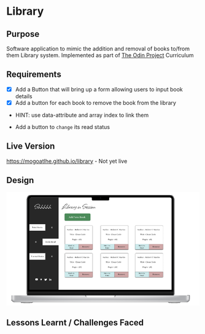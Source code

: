 # Library

## Purpose
Software application to mimic the addition and removal of books to/from them Library system. Implemented as part of [The Odin Project](https://www.theodinproject.com/paths/full-stack-javascript/courses/javascript/lessons/library) Curriculum

## Requirements
- [x] Add a Button that will bring up a form allowing users to input book details
- [x] Add a button for each book to remove the book from the library
 + HINT: use data-attribute and array index to link them
- Add a button to `change` its read status

## Live Version
https://mogoatlhe.github.io/library - Not yet live

## Design
![](images/design.png)

## Lessons Learnt / Challenges Faced